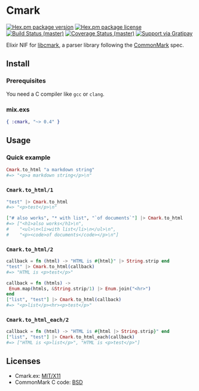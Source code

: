 # Cmark

[![Hex.pm package version](https://img.shields.io/hexpm/v/cmark.svg?style=flat-square)](https://hex.pm/packages/cmark)
[![Hex.pm package license](https://img.shields.io/hexpm/l/cmark.svg?style=flat-square)](https://github.com/asaaki/cmark.ex/blob/master/LICENSE)
[![Build Status (master)](https://img.shields.io/travis/asaaki/cmark.ex/master.svg?style=flat-square)](https://travis-ci.org/asaaki/cmark.ex)
[![Coverage Status (master)](https://img.shields.io/coveralls/asaaki/cmark.ex/master.svg?style=flat-square)](https://coveralls.io/r/asaaki/cmark.ex)
[![Support via Gratipay](http://img.shields.io/gratipay/asaaki.svg?style=flat-square)](https://gratipay.com/asaaki)

Elixir NIF for [libcmark](https://github.com/jgm/CommonMark), a parser library following the [CommonMark](http://commonmark.org/) spec.

## Install

### Prerequisites

You need a C compiler like `gcc` or `clang`.

### mix.exs

```elixir
{ :cmark, "~> 0.4" }
```

## Usage

### Quick example

```elixir
Cmark.to_html "a markdown string"
#=> "<p>a markdown string</p>\n"
```

### `Cmark.to_html/1`

```elixir
"test" |> Cmark.to_html
#=> "<p>test</p>\n"
```

```elixir
["# also works", "* with list", "`of documents`"] |> Cmark.to_html
#=> ["<h1>also works</h1>\n",
#    "<ul>\n<li>with list</li>\n</ul>\n",
#    "<p><code>of documents</code></p>\n"]
```

### `Cmark.to_html/2`

```elixir
callback = fn (html) -> "HTML is #{html}" |> String.strip end
"test" |> Cmark.to_html(callback)
#=> "HTML is <p>test</p>"
```

```elixir
callback = fn (htmls) ->
 Enum.map(htmls, &String.strip/1) |> Enum.join("<hr>")
end
["list", "test"] |> Cmark.to_html(callback)
#=> "<p>list</p><hr><p>test</p>"
```

### `Cmark.to_html_each/2`

```elixir
callback = fn (html) -> "HTML is #{html |> String.strip}" end
["list", "test"] |> Cmark.to_html_each(callback)
#=> ["HTML is <p>list</p>", "HTML is <p>test</p>"]
```

## Licenses

- Cmark.ex: [MIT/X11](./LICENSE)
- CommonMark C code: [BSD](./src_cmark/LICENSE)
